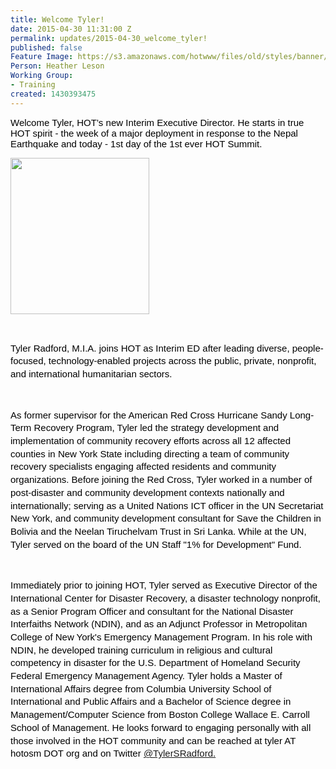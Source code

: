 ```yaml
---
title: Welcome Tyler!
date: 2015-04-30 11:31:00 Z
permalink: updates/2015-04-30_welcome_tyler!
published: false
Feature Image: https://s3.amazonaws.com/hotwww/files/old/styles/banner/public/Tyler+(HOT)+April+29,+2015.png
Person: Heather Leson
Working Group:
- Training
created: 1430393475
---
```


<p><span style="font-size: 15px; font-family: Arial; color: #000000; background-color: transparent; font-weight: normal; font-style: normal; font-variant: normal; text-decoration: none; vertical-align: baseline;">Welcome Tyler, HOT’s new Interim Executive Director. He starts in true HOT spirit - the week of a major deployment in response to the Nepal Earthquake and today - 1st day of the 1st ever HOT Summit. <br></span></p><p><span style="font-size: 15px; font-family: Arial; color: #000000; background-color: transparent; font-weight: normal; font-style: normal; font-variant: normal; text-decoration: none; vertical-align: baseline;"> <img class="image-medium" src="https://s3.amazonaws.com/hotwww/files/old/styles/medium/public/Tyler%20%28HOT%29%20April%2029%2C%202015.png?itok=l--0Dwo0" alt="" height="250" width="222"></span></p><p>&nbsp;</p><p id="docs-internal-guid-0e8585ae-0a17-66c4-3452-4675eeee6d93" style="line-height: 1.38; margin-top: 0pt; margin-bottom: 0pt;" dir="ltr"><span style="font-size: 15px; font-family: Arial; color: #000000; background-color: transparent; font-weight: normal; font-style: normal; font-variant: normal; text-decoration: none; vertical-align: baseline;">Tyler Radford, M.I.A. joins HOT as Interim ED after leading diverse, people-focused, technology-enabled projects across the public, private, nonprofit, and international humanitarian sectors. </span></p><p>&nbsp;</p><p style="line-height: 1.38; margin-top: 0pt; margin-bottom: 0pt;" dir="ltr"><span style="font-size: 15px; font-family: Arial; color: #000000; background-color: transparent; font-weight: normal; font-style: normal; font-variant: normal; text-decoration: none; vertical-align: baseline;">As former supervisor for the American Red Cross Hurricane Sandy Long-Term Recovery Program, Tyler led the strategy development and implementation of community recovery efforts across all 12 affected counties in New York State including directing a team of community recovery specialists engaging affected residents and community organizations. Before joining the Red Cross, Tyler worked in a number of post-disaster and community development contexts nationally and internationally; serving as a United Nations ICT officer in the UN Secretariat New York, and community development consultant for Save the Children in Bolivia and the Neelan Tiruchelvam Trust in Sri Lanka. While at the UN, Tyler served on the board of the UN Staff "1% for Development" Fund.</span></p><p>&nbsp;</p><p style="line-height: 1.38; margin-top: 0pt; margin-bottom: 0pt;" dir="ltr"><span style="font-size: 15px; font-family: Arial; color: #000000; background-color: transparent; font-weight: normal; font-style: normal; font-variant: normal; text-decoration: none; vertical-align: baseline;">Immediately prior to joining HOT, Tyler served as Executive Director of the International Center for Disaster Recovery, a disaster technology nonprofit, as a Senior Program Officer and consultant for the National Disaster Interfaiths Network (NDIN), and as an Adjunct Professor in Metropolitan College of New York's Emergency Management Program. In his role with NDIN, he developed training curriculum in religious and cultural competency in disaster for the U.S. Department of Homeland Security Federal Emergency Management Agency. Tyler holds a Master of International Affairs degree from Columbia University School of International and Public Affairs and a Bachelor of Science degree in Management/Computer Science from Boston College Wallace E. Carroll School of Management. He looks forward to engaging personally with all those involved in the HOT community and can be reached at tyler AT hotosm DOT org and on Twitter <a href="https://twitter.com/@TylerSRadford" target="_blank">@TylerSRadford.</a></span></p>
